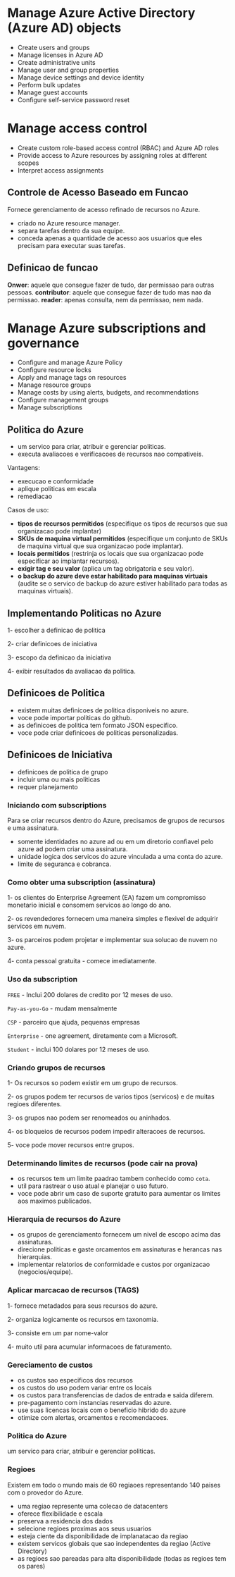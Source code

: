# Manage Azure Active Directory (Azure AD) objects 

- Create users and groups
- Manage licenses in Azure AD
- Create administrative units
- Manage user and group properties
- Manage device settings and device identity
- Perform bulk updates
- Manage guest accounts
- Configure self-service password reset

# Manage access control

- Create custom role-based access control (RBAC) and Azure AD roles
- Provide access to Azure resources by assigning roles at different scopes
- Interpret access assignments

## Controle de Acesso Baseado em Funcao
Fornece gerenciamento de acesso refinado de recursos no Azure.

- criado no Azure resource manager.
- separa tarefas dentro da sua equipe.
- conceda apenas a quantidade de acesso aos usuarios que eles precisam para executar suas tarefas.

## Definicao de funcao
**Onwer**: aquele que consegue fazer de tudo, dar permissao para outras pessoas.
**contributor**: aquele que consegue fazer de tudo mas nao da permissao.
**reader**: apenas consulta, nem da permissao, nem nada.







# Manage Azure subscriptions and governance

- Configure and manage Azure Policy
- Configure resource locks
- Apply and manage tags on resources
- Manage resource groups
- Manage costs by using alerts, budgets, and recommendations
- Configure management groups
- Manage subscriptions

## Politica do Azure
- um servico para criar, atribuir e gerenciar politicas.
- executa avaliacoes e verificacoes de recursos nao compativeis.

Vantagens:
- execucao e conformidade
- aplique politicas em escala
- remediacao

Casos de uso:
- **tipos de recursos permitidos** (especifique os tipos de recursos que sua organizacao pode implantar)
- **SKUs de maquina virtual permitidos** (especifique um conjunto de SKUs de maquina virtual que sua organizacao pode implantar).
- **locais permitidos** (restrinja os locais que sua organizacao pode especificar ao implantar recursos).
- **exigir tag e seu valor** (aplica um tag obrigatoria e seu valor).
- **o backup do azure deve estar habilitado para maquinas virtuais** (audite se o servico de backup do azure estiver habilitado para todas as maquinas virtuais).

## Implementando Politicas no Azure
1- escolher a definicao de politica

2- criar definicoes de iniciativa

3- escopo da definicao da iniciativa

4- exibir resultados da avaliacao da politica.

## Definicoes de Politica
- existem muitas definicoes de politica disponiveis no azure.
- voce pode importar politicas do github.
- as definicoes de politica tem formato JSON especifico.
- voce pode criar definicoes de politicas personalizadas.

## Definicoes de Iniciativa
- definicoes de politica de grupo
- incluir uma ou mais politicas
- requer planejamento
































### Iniciando com subscriptions

Para se criar recursos dentro do Azure, precisamos de grupos de recursos e uma assinatura.

- somente identidades no azure ad ou em um diretorio confiavel pelo azure ad podem criar uma assinatura.
- unidade logica dos servicos do azure vinculada a uma conta do azure.
- limite de seguranca e cobranca.

### Como obter uma subscription (assinatura)
1- os clientes do Enterprise Agreement (EA) fazem um compromisso monetario inicial e consomem servicos ao longo do ano.

2- os revendedores fornecem uma maneira simples e flexivel de adquirir servicos em nuvem.

3- os parceiros podem projetar e implementar sua solucao de nuvem no azure.

4- conta pessoal gratuita - comece imediatamente.

### Uso da subscription
`FREE` - Inclui 200 dolares de credito por 12 meses de uso.

`Pay-as-you-Go` - mudam mensalmente

`CSP` - parceiro que ajuda, pequenas empresas

`Enterprise` - one agreement, diretamente com a Microsoft.

`Student` - inclui 100 dolares por 12 meses de uso.

### Criando grupos de recursos
1- Os recursos so podem existir em um grupo de recursos.

2- os grupos podem ter recursos de varios tipos (servicos) e de muitas regioes diferentes.

3- os grupos nao podem ser renomeados ou aninhados.

4- os bloqueios de recursos  podem impedir alteracoes de recursos.

5- voce pode mover recursos entre grupos.

### Determinando limites de recursos (pode cair na prova)
- os recursos tem um limite paadrao tambem conhecido como `cota`.
- util para rastrear o uso atual e planejar o uso futuro.
- voce pode abrir um caso de suporte gratuito para aumentar os limites aos maximos publicados.

### Hierarquia de recursos do Azure
- os grupos de gerenciamento fornecem um nivel de escopo acima das assinaturas.
- direcione politicas e gaste orcamentos em assinaturas e herancas nas hierarquias.
- implementar relatorios de conformidade e custos por organizacao (negocios/equipe).

### Aplicar marcacao de recursos (TAGS)
1- fornece metadados para seus recursos do azure.

2- organiza logicamente os recursos em taxonomia.

3- consiste em um par nome-valor

4- muito util para acumular informacoes de faturamento.

### Gereciamento de custos
- os custos sao especificos dos recursos
- os custos do uso podem variar entre os locais
- os custos para transferencias de dados de entrada e saida diferem.
- pre-pagamento com instancias reservadas do azure.
- use suas licencas locais com o beneficio hibrido do azure
- otimize com alertas, orcamentos e recomendacoes.

### Politica do Azure
um servico para criar, atribuir e gerenciar politicas.











### Regioes
Existem em todo o mundo mais de 60 regiaoes representando 140 paises com o provedor do Azure.

- uma regiao represente uma colecao de datacenters
- oferece flexibilidade e escala
- preserva a residencia dos dados
- selecione regioes proximas aos seus usuarios
- esteja ciente da disponibilidade de implanatacao da regiao
- existem servicos globais que sao independentes da regiao (Active Directory)
- as regioes sao pareadas para alta disponibilidade (todas as regioes tem os pares)







